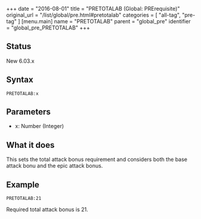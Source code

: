 +++
date = "2016-08-01"
title = "PRETOTALAB (Global: PRErequisite)"
original_url = "/list/global/pre.html#pretotalab"
categories = [ "all-tag", "pre-tag" ]
[menu.main]
    name = "PRETOTALAB"
    parent = "global_pre"
    identifier = "global_pre_PRETOTALAB"
+++

## Status

New 6.03.x

## Syntax

`PRETOTALAB:x`

## Parameters

-   x: Number (Integer)



What it does
------------

This sets the total attack bonus requirement and considers both the base
attack bonu and the epic attack bonus.

Example
-------

`PRETOTALAB:21`

Required total attack bonus is 21.

